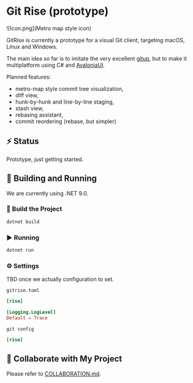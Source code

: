 # Git Rise (prototype)

![Icon.png](Metro map style icon)

GitRise is currently a prototype for a visual Git client,
targeting macOS, Linux and Windows.

The main idea so far is to imitate the very excellent [gitup](https://gitup.co),
but to make it multiplatform using C# and [AvaloniaUI](https://avaloniaui.net).

Planned features:

- metro-map style commit tree visualization,
- diff view,
- hunk-by-hunk and line-by-line staging,
- stash view,
- rebasing assistant,
- commit reordering (rebase, but simpler)

## ⚡ Status

Prototype, just getting started.

## 🔧 Building and Running

We are currently using .NET 9.0.

### 🔨 Build the Project

```bash
dotnet build
```

### ▶ Running

```bash
dotnet run
```

### ⚙️ Settings

TBD once we actually configuration to set.

`gitrise.toml`

```toml
[rise]

[Logging.LogLevel]
Default = Trace


```

`git config`

```toml
[rise]

```

## 🤝 Collaborate with My Project

Please refer to [COLLABORATION.md](COLLABORATION.md).
